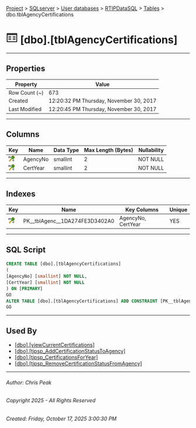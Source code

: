 #### 

[Project](../../../../index.md) > [SQLserver](../../../index.md) > [User databases](../../index.md) > [RTIPDataSQL](../index.md) > [Tables](Tables.md) > dbo.tblAgencyCertifications

# ![Tables](../../../../Images/Table32.png) [dbo].[tblAgencyCertifications]

---

## <a name="#properties"></a>Properties

| Property | Value |
|---|---|
| Row Count (~) | 673 |
| Created | 12:20:32 PM Thursday, November 30, 2017 |
| Last Modified | 12:20:45 PM Thursday, November 30, 2017 |


---

## <a name="#columns"></a>Columns

| Key | Name | Data Type | Max Length (Bytes) | Nullability |
|---|---|---|---|---|
| [![Cluster Primary Key PK__tblAgenc__1DA274FE3D3402A0: AgencyNo\CertYear](../../../../Images/pkcluster.png)](#indexes) | AgencyNo | smallint | 2 | NOT NULL |
| [![Cluster Primary Key PK__tblAgenc__1DA274FE3D3402A0: AgencyNo\CertYear](../../../../Images/pkcluster.png)](#indexes) | CertYear | smallint | 2 | NOT NULL |


---

## <a name="#indexes"></a>Indexes

| Key | Name | Key Columns | Unique |
|---|---|---|---|
| [![Cluster Primary Key PK__tblAgenc__1DA274FE3D3402A0: AgencyNo\CertYear](../../../../Images/pkcluster.png)](#indexes) | PK__tblAgenc__1DA274FE3D3402A0 | AgencyNo, CertYear | YES |


---

## <a name="#sqlscript"></a>SQL Script

```sql
CREATE TABLE [dbo].[tblAgencyCertifications]
(
[AgencyNo] [smallint] NOT NULL,
[CertYear] [smallint] NOT NULL
) ON [PRIMARY]
GO
ALTER TABLE [dbo].[tblAgencyCertifications] ADD CONSTRAINT [PK__tblAgenc__1DA274FE3D3402A0] PRIMARY KEY CLUSTERED ([AgencyNo], [CertYear]) ON [PRIMARY]
GO

```


---

## <a name="#usedby"></a>Used By

* [[dbo].[viewCurrentCertifications]](../Views/dbo_viewCurrentCertifications.md)
* [[dbo].[tipsp_AddCertificationStatusToAgency]](../Programmability/Stored_Procedures/dbo_tipsp_AddCertificationStatusToAgency.md)
* [[dbo].[tipsp_CertificationsForYear]](../Programmability/Stored_Procedures/dbo_tipsp_CertificationsForYear.md)
* [[dbo].[tipsp_RemoveCertificationStatusFromAgency]](../Programmability/Stored_Procedures/dbo_tipsp_RemoveCertificationStatusFromAgency.md)


---

###### Author:  Chris Peak

###### Copyright 2025 - All Rights Reserved

###### Created: Friday, October 17, 2025 3:00:30 PM

